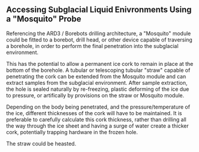 ## Accessing Subglacial Liquid Enivronments Using a "Mosquito" Probe

Referencing the ARD3 / Borebots drilling architecture, a "Mosquito" module could be fitted to a borebot, drill head, or other device capable of traversing a borehole, in order to perform the final penetration into the subglacial environment. 

This has the potential to allow a permanent ice cork to remain in place at the bottom of the borehole. A tubular or telescoping tubular "straw" capable of penetrating the cork can be extended from the Mosquito module and can extract samples from the subglacial environment. After sample extraction, the hole is sealed naturally by re-freezing, plastic deforming of the ice due to pressure, or artifically by provisions on the straw or Mosquito module. 

Depending on the body being penetrated, and the pressure/temperature of the ice, different thicknesses of the cork will have to be maintained. It is preferable to carefully calculate this cork thickness, rather than drilling all the way through the ice sheet and having a surge of water create a thicker cork, potentially trapping hardware in the frozen hole. 

The straw could be heasted. 
